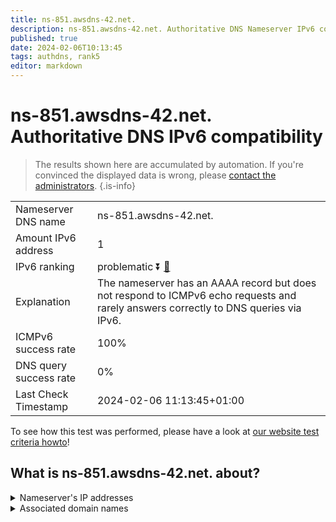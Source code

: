 ```yaml
---
title: ns-851.awsdns-42.net.
description: ns-851.awsdns-42.net. Authoritative DNS Nameserver IPv6 compatibility
published: true
date: 2024-02-06T10:13:45
tags: authdns, rank5
editor: markdown
---
```


# ns-851.awsdns-42.net. Authoritative DNS IPv6 compatibility

> The results shown here are accumulated by automation. If you're convinced the displayed data is wrong, please [contact the administrators](/howto/chat). 
{.is-info}




|   |   |
| - | - |
| Nameserver DNS name | ns-851.awsdns-42.net.
| Amount IPv6 address | 1
| IPv6 ranking | problematic :arrow_double_down: [🔗](/howto/ranking) |
| Explanation | The nameserver has an AAAA record but does not respond to ICMPv6 echo requests and rarely answers correctly to DNS queries via IPv6. |
| ICMPv6 success rate | 100%|
| DNS query success rate | 0% |
| Last Check Timestamp | 2024-02-06 11:13:45+01:00 |

To see how this test was performed, please have a look at [our website test criteria howto](/howto/testcriteria/authdns)!


## What is ns-851.awsdns-42.net. about?




<details>
<summary>Nameserver's IP addresses</summary>

2600:9000:5303:5300::1

</details>



<details>
<summary>Associated domain names</summary>

www.stern.de

</details>

